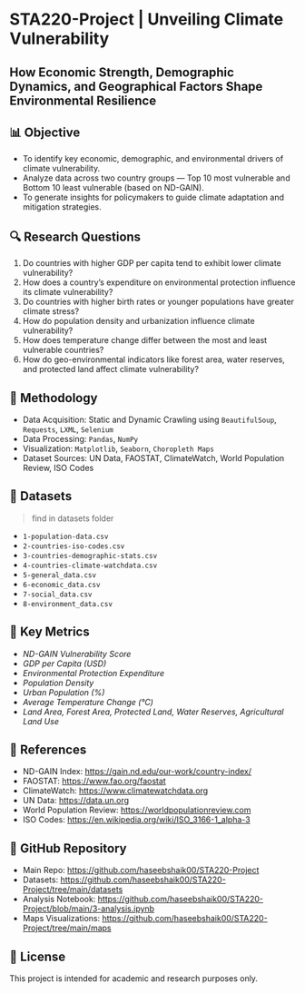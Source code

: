 # STA220-Project | Unveiling Climate Vulnerability
## How Economic Strength, Demographic Dynamics, and Geographical Factors Shape Environmental Resilience

## 📊 Objective
- To identify key economic, demographic, and environmental drivers of climate vulnerability.
- Analyze data across two country groups — Top 10 most vulnerable and Bottom 10 least vulnerable (based on ND-GAIN).
- To generate insights for policymakers to guide climate adaptation and mitigation strategies.

## 🔍 Research Questions
1. Do countries with higher GDP per capita tend to exhibit lower climate vulnerability?
2. How does a country’s expenditure on environmental protection influence its climate vulnerability?
3. Do countries with higher birth rates or younger populations have greater climate stress?
4. How do population density and urbanization influence climate vulnerability?
5. How does temperature change differ between the most and least vulnerable countries?
6. How do geo-environmental indicators like forest area, water reserves, and protected land affect climate vulnerability?

## 🧠 Methodology
- Data Acquisition: Static and Dynamic Crawling using `BeautifulSoup`, `Requests`, `LXML`, `Selenium`
- Data Processing: `Pandas`, `NumPy`
- Visualization: `Matplotlib`, `Seaborn`, `Choropleth Maps`
- Dataset Sources: UN Data, FAOSTAT, ClimateWatch, World Population Review, ISO Codes

## 📂 Datasets
> find in datasets folder
- `1-population-data.csv`
- `2-countries-iso-codes.csv`
- `3-countries-demographic-stats.csv`
- `4-countries-climate-watchdata.csv`
- `5-general_data.csv`
- `6-economic_data.csv`
- `7-social_data.csv`
- `8-environment_data.csv`

## 📌 Key Metrics
- *ND-GAIN Vulnerability Score*
- *GDP per Capita (USD)*
- *Environmental Protection Expenditure*
- *Population Density*
- *Urban Population (%)*
- *Average Temperature Change (°C)*
- *Land Area, Forest Area, Protected Land, Water Reserves, Agricultural Land Use*

## 📎 References
- ND-GAIN Index: https://gain.nd.edu/our-work/country-index/
- FAOSTAT: https://www.fao.org/faostat
- ClimateWatch: https://www.climatewatchdata.org
- UN Data: https://data.un.org
- World Population Review: https://worldpopulationreview.com
- ISO Codes: https://en.wikipedia.org/wiki/ISO_3166-1_alpha-3

## 📁 GitHub Repository
- Main Repo: https://github.com/haseebshaik00/STA220-Project
- Datasets: https://github.com/haseebshaik00/STA220-Project/tree/main/datasets
- Analysis Notebook: https://github.com/haseebshaik00/STA220-Project/blob/main/3-analysis.ipynb
- Maps Visualizations: https://github.com/haseebshaik00/STA220-Project/tree/main/maps

## 📜 License
This project is intended for academic and research purposes only.

